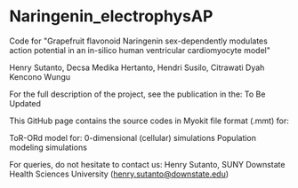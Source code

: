 # Naringenin_electrophysAP

Code for "Grapefruit flavonoid Naringenin sex-dependently modulates action potential in an in-silico human ventricular cardiomyocyte model"

Henry Sutanto, Decsa Medika Hertanto, Hendri Susilo, Citrawati Dyah Kencono Wungu

For the full description of the project, see the publication in the: To Be Updated

This GitHub page contains the source codes in Myokit file format (.mmt) for:

ToR-ORd model for:
0-dimensional (cellular) simulations
Population modeling simulations

For queries, do not hesitate to contact us: Henry Sutanto, SUNY Downstate Health Sciences University (henry.sutanto@downstate.edu)
